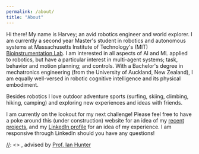 ```yaml
---
permalink: /about/
title: "About"
---
```


Hi there! My name is Harvey; an avid robotics engineer and world explorer. I am currently a second year Master's student in robotics and autonomous systems at Massachusetts Institute of Technology's (MIT) [Bioinstrumentation Lab](https://bioinstrumentation.mit.edu/index.html). I am interested in all aspects of AI and ML applied to robotics, but have a particular interest in multi-agent systems; task, behavior and motion planning; and controls. With a Bachelor's degree in mechatronics engineering (from the University of Auckland, New Zealand), I am equally well-versed in robotic cognitive intelligence and its physical embodiment.

Besides robotics I love outdoor adventure sports (surfing, skiing, climbing, hiking, camping) and exploring new experiences and ideas with friends. 

I am currently on the lookout for my next challenge! Please feel free to have a poke around this (under construction) website for an idea of my [recent projects](https://harveymerton.github.io/harveym/portfolio/), and my [LinkedIn profile](https://www.linkedin.com/in/harveymerton/) for an idea of my experience. I am responsive through LinkedIn should you have any questions!


[//]: <> (For now, please enjoy some pictures of my adventures!) 


[//]: <> , advised by [Prof. Ian Hunter](https://meche.mit.edu/people/faculty/IHUNTER@MIT.EDU) 





